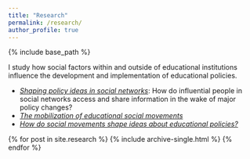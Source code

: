 ```yaml
---
title: "Research"
permalink: /research/
author_profile: true
---
```


{% include base_path %}

I study how social factors within and outside of educational institutions influence the development and implementation of educational policies.

  - [_Shaping policy ideas in social networks_](https://ramorel.github.io/publication/access_activation_and_influence): How do influential people in social networks access and share information in the wake of major policy changes? 
  - [_The mobilization of educational social movements_](https://ramorel.github.io/research/dissertation/)
  - [_How do social movements shape ideas about educational policies?_](https://ramorel.github.io/research/dissertation/)

{% for post in site.research %}
  {% include archive-single.html %}
{% endfor %}
